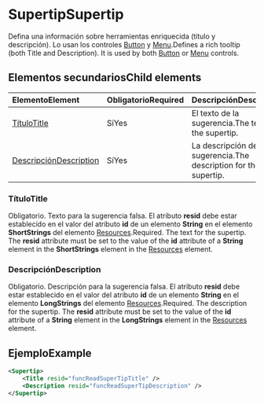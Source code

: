 # <a name="supertip"></a><span data-ttu-id="b3c84-101">Supertip</span><span class="sxs-lookup"><span data-stu-id="b3c84-101">Supertip</span></span>

<span data-ttu-id="b3c84-p101">Defina una información sobre herramientas enriquecida (título y descripción). Lo usan los controles [Button](control.md#button-control) y [Menu](control.md#menu-dropdown-button-controls).</span><span class="sxs-lookup"><span data-stu-id="b3c84-p101">Defines a rich tooltip (both Title and Description). It is used by both [Button](control.md#button-control) or [Menu](control.md#menu-dropdown-button-controls)  controls.</span></span>

## <a name="child-elements"></a><span data-ttu-id="b3c84-104">Elementos secundarios</span><span class="sxs-lookup"><span data-stu-id="b3c84-104">Child elements</span></span>

|  <span data-ttu-id="b3c84-105">Elemento</span><span class="sxs-lookup"><span data-stu-id="b3c84-105">Element</span></span> |  <span data-ttu-id="b3c84-106">Obligatorio</span><span class="sxs-lookup"><span data-stu-id="b3c84-106">Required</span></span>  |  <span data-ttu-id="b3c84-107">Descripción</span><span class="sxs-lookup"><span data-stu-id="b3c84-107">Description</span></span>  |
|:-----|:-----|:-----|
|  [<span data-ttu-id="b3c84-108">Título</span><span class="sxs-lookup"><span data-stu-id="b3c84-108">Title</span></span>](#title)        | <span data-ttu-id="b3c84-109">Sí</span><span class="sxs-lookup"><span data-stu-id="b3c84-109">Yes</span></span> |   <span data-ttu-id="b3c84-110">El texto de la sugerencia.</span><span class="sxs-lookup"><span data-stu-id="b3c84-110">The text for the supertip.</span></span>         |
|  [<span data-ttu-id="b3c84-111">Descripción</span><span class="sxs-lookup"><span data-stu-id="b3c84-111">Description</span></span>](#description)  | <span data-ttu-id="b3c84-112">Sí</span><span class="sxs-lookup"><span data-stu-id="b3c84-112">Yes</span></span> |  <span data-ttu-id="b3c84-113">La descripción de la sugerencia.</span><span class="sxs-lookup"><span data-stu-id="b3c84-113">The description for the supertip.</span></span>    |

### <a name="title"></a><span data-ttu-id="b3c84-114">Título</span><span class="sxs-lookup"><span data-stu-id="b3c84-114">Title</span></span>

<span data-ttu-id="b3c84-p102">Obligatorio. Texto para la sugerencia falsa. El atributo  **resid** debe estar establecido en el valor del atributo **id** de un elemento **String** en el elemento **ShortStrings** del elemento [Resources](resources.md).</span><span class="sxs-lookup"><span data-stu-id="b3c84-p102">Required. The text for the supertip. The  **resid** attribute must be set to the value of the **id** attribute of a **String** element in the **ShortStrings** element in the [Resources](resources.md) element.</span></span>

### <a name="description"></a><span data-ttu-id="b3c84-118">Descripción</span><span class="sxs-lookup"><span data-stu-id="b3c84-118">Description</span></span>

<span data-ttu-id="b3c84-p103">Obligatorio. Descripción para la sugerencia falsa. El atributo  **resid** debe estar establecido en el valor del atributo **id** de un elemento **String** en el elemento **LongStrings** del elemento [Resources](resources.md).</span><span class="sxs-lookup"><span data-stu-id="b3c84-p103">Required. The description for the supertip. The  **resid** attribute must be set to the value of the **id** attribute of a **String** element in the **LongStrings** element in the [Resources](resources.md) element.</span></span>

## <a name="example"></a><span data-ttu-id="b3c84-122">Ejemplo</span><span class="sxs-lookup"><span data-stu-id="b3c84-122">Example</span></span>

```xml
<Supertip>
    <Title resid="funcReadSuperTipTitle" />
    <Description resid="funcReadSuperTipDescription" />
</Supertip>
```
